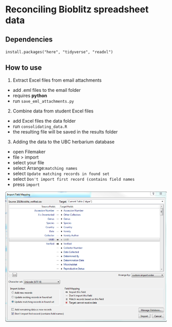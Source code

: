 # Reconciling Bioblitz spreadsheet data

## Dependencies
`install.packages("here", "tidyverse", "readxl")`

## How to use
1. Extract Excel files from email attachments
- add .eml files to the email folder
- requires **python**
- run `save_eml_attachments.py`

2. Combine data from student Excel files
- add Excel files the data folder
- run `consolidating_data.R`
- the resulting file will be saved in the results folder

3. Adding the data to the UBC herbarium database
- open Filemaker
- file > import
- select your file
- select Arrange:`matching names`
- select `Update matching records in found set`
- select `Don't import first record (contains field names`
- press `import`
<img src="https://github.com/laijasmine/bioblitz_2019/blob/master/import_ubcalgae_instructions/import_window.PNG" alt="import" width="600"/>

